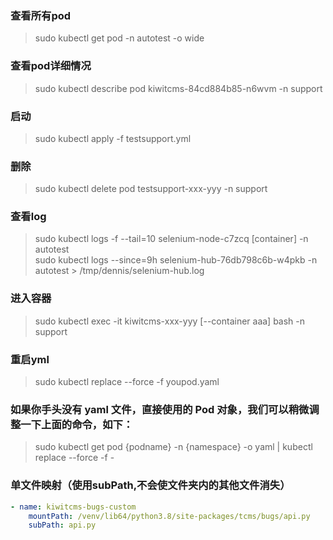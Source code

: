 ### 查看所有pod
>sudo kubectl get pod -n autotest -o wide  

### 查看pod详细情况
>sudo kubectl describe pod kiwitcms-84cd884b85-n6wvm -n support

### 启动
>sudo kubectl apply -f testsupport.yml

### 删除
>sudo kubectl delete pod testsupport-xxx-yyy -n support

### 查看log
>sudo kubectl logs -f --tail=10 selenium-node-c7zcq [container] -n autotest  
>sudo kubectl logs --since=9h selenium-hub-76db798c6b-w4pkb -n autotest > /tmp/dennis/selenium-hub.log

### 进入容器
>sudo kubectl exec -it kiwitcms-xxx-yyy [--container aaa] bash -n support

### 重启yml
>sudo kubectl replace --force -f youpod.yaml

### 如果你手头没有 yaml 文件，直接使用的 Pod 对象，我们可以稍微调整一下上面的命令，如下：
>sudo kubectl get pod {podname} -n {namespace} -o yaml | kubectl replace --force -f -

### 单文件映射（使用subPath,不会使文件夹内的其他文件消失）
```yaml
- name: kiwitcms-bugs-custom
    mountPath: /venv/lib64/python3.8/site-packages/tcms/bugs/api.py
    subPath: api.py
```
